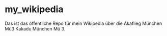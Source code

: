 # my_wikipedia
Das ist das öffentliche Repo für mein Wikipedia über die Akaflieg München Mü3 Kakadu München Mü 3.
